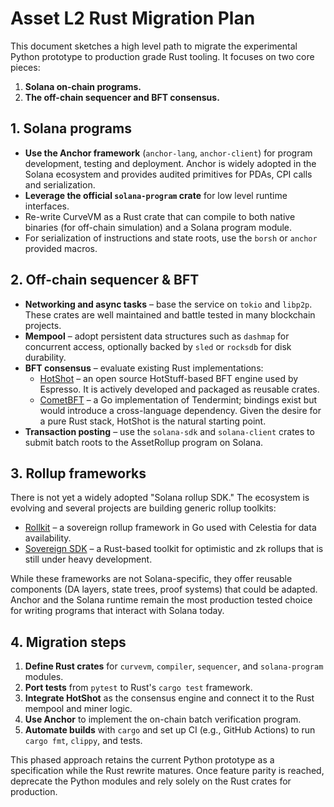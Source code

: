 # Asset L2 Rust Migration Plan

This document sketches a high level path to migrate the experimental Python prototype to production grade Rust tooling.  It focuses on two core pieces:

1. **Solana on-chain programs.**
2. **The off-chain sequencer and BFT consensus.**

## 1. Solana programs

- **Use the Anchor framework** (`anchor-lang`, `anchor-client`) for program development, testing and deployment. Anchor is widely adopted in the Solana ecosystem and provides audited primitives for PDAs, CPI calls and serialization.
- **Leverage the official `solana-program` crate** for low level runtime interfaces.
- Re-write CurveVM as a Rust crate that can compile to both native binaries (for off-chain simulation) and a Solana program module.
- For serialization of instructions and state roots, use the `borsh` or `anchor` provided macros.

## 2. Off-chain sequencer & BFT

- **Networking and async tasks** – base the service on `tokio` and `libp2p`. These crates are well maintained and battle tested in many blockchain projects.
- **Mempool** – adopt persistent data structures such as `dashmap` for concurrent access, optionally backed by `sled` or `rocksdb` for disk durability.
- **BFT consensus** – evaluate existing Rust implementations:
  - [HotShot](https://github.com/EspressoSystems/espresso-sequencer) – an open source HotStuff-based BFT engine used by Espresso. It is actively developed and packaged as reusable crates.
  - [CometBFT](https://github.com/cometbft/cometbft) – a Go implementation of Tendermint; bindings exist but would introduce a cross-language dependency.
  Given the desire for a pure Rust stack, HotShot is the natural starting point.
- **Transaction posting** – use the `solana-sdk` and `solana-client` crates to submit batch roots to the AssetRollup program on Solana.

## 3. Rollup frameworks

There is not yet a widely adopted "Solana rollup SDK." The ecosystem is evolving and several projects are building generic rollup toolkits:

- [Rollkit](https://github.com/rollkit/rollkit) – a sovereign rollup framework in Go used with Celestia for data availability.
- [Sovereign SDK](https://github.com/sovereign-labs/sovereign-sdk) – a Rust-based toolkit for optimistic and zk rollups that is still under heavy development.

While these frameworks are not Solana-specific, they offer reusable components (DA layers, state trees, proof systems) that could be adapted. Anchor and the Solana runtime remain the most production tested choice for writing programs that interact with Solana today.

## 4. Migration steps

1. **Define Rust crates** for `curvevm`, `compiler`, `sequencer`, and `solana-program` modules.
2. **Port tests** from `pytest` to Rust's `cargo test` framework.
3. **Integrate HotShot** as the consensus engine and connect it to the Rust mempool and miner logic.
4. **Use Anchor** to implement the on-chain batch verification program.
5. **Automate builds** with `cargo` and set up CI (e.g., GitHub Actions) to run `cargo fmt`, `clippy`, and tests.

This phased approach retains the current Python prototype as a specification while the Rust rewrite matures. Once feature parity is reached, deprecate the Python modules and rely solely on the Rust crates for production.
